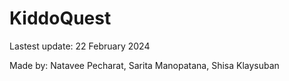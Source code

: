 # KiddoQuest

Lastest update: 22 February 2024

Made by: Natavee Pecharat, Sarita Manopatana, Shisa Klaysuban 
